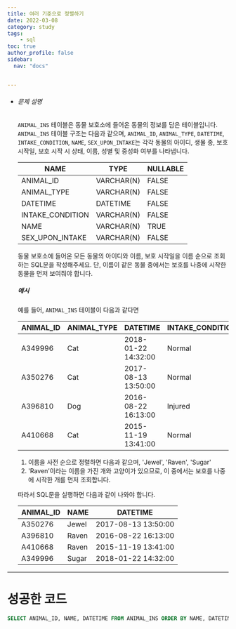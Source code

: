 ```yaml
---
title: 여러 기준으로 정렬하기
date: 2022-03-08
category: study
tags:
    - sql
toc: true
author_profile: false
sidebar:
  nav: "docs"


---
```


- ###### 문제 설명

  `ANIMAL_INS` 테이블은 동물 보호소에 들어온 동물의 정보를 담은 테이블입니다. `ANIMAL_INS` 테이블 구조는 다음과 같으며, `ANIMAL_ID`, `ANIMAL_TYPE`, `DATETIME`, `INTAKE_CONDITION`, `NAME`, `SEX_UPON_INTAKE`는 각각 동물의 아이디, 생물 종, 보호 시작일, 보호 시작 시 상태, 이름, 성별 및 중성화 여부를 나타냅니다.

  | NAME             | TYPE       | NULLABLE |
  | ---------------- | ---------- | -------- |
  | ANIMAL_ID        | VARCHAR(N) | FALSE    |
  | ANIMAL_TYPE      | VARCHAR(N) | FALSE    |
  | DATETIME         | DATETIME   | FALSE    |
  | INTAKE_CONDITION | VARCHAR(N) | FALSE    |
  | NAME             | VARCHAR(N) | TRUE     |
  | SEX_UPON_INTAKE  | VARCHAR(N) | FALSE    |
  
  동물 보호소에 들어온 모든 동물의 아이디와 이름, 보호 시작일을 이름 순으로 조회하는 SQL문을 작성해주세요. 단, 이름이 같은 동물 중에서는 보호를 나중에 시작한 동물을 먼저 보여줘야 합니다.
  
  ##### 예시
  
  예를 들어, `ANIMAL_INS` 테이블이 다음과 같다면
  
  | ANIMAL_ID | ANIMAL_TYPE | DATETIME            | INTAKE_CONDITION | NAME  | SEX_UPON_INTAKE |
  | --------- | ----------- | ------------------- | ---------------- | ----- | --------------- |
  | A349996   | Cat         | 2018-01-22 14:32:00 | Normal           | Sugar | Neutered Male   |
  | A350276   | Cat         | 2017-08-13 13:50:00 | Normal           | Jewel | Spayed Female   |
  | A396810   | Dog         | 2016-08-22 16:13:00 | Injured          | Raven | Spayed Female   |
  | A410668   | Cat         | 2015-11-19 13:41:00 | Normal           | Raven | Spayed Female   |
  
  1. 이름을 사전 순으로 정렬하면 다음과 같으며, 'Jewel', 'Raven', 'Sugar'
  2. 'Raven'이라는 이름을 가진 개와 고양이가 있으므로, 이 중에서는 보호를 나중에 시작한 개를 먼저 조회합니다.
  
  따라서 SQL문을 실행하면 다음과 같이 나와야 합니다.
  
  | ANIMAL_ID | NAME  | DATETIME            |
  | --------- | ----- | ------------------- |
  | A350276   | Jewel | 2017-08-13 13:50:00 |
  | A396810   | Raven | 2016-08-22 16:13:00 |
  | A410668   | Raven | 2015-11-19 13:41:00 |
  | A349996   | Sugar | 2018-01-22 14:32:00 |
  
  

------

# 성공한 코드

```sql
SELECT ANIMAL_ID, NAME, DATETIME FROM ANIMAL_INS ORDER BY NAME, DATETIME DESC;
```


